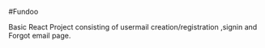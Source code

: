 #Fundoo


Basic React Project consisting of usermail creation/registration ,signin and Forgot email page.

